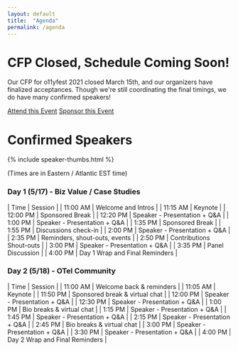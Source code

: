 ```yaml
---
layout: default
title:  "Agenda"
permalink: /agenda
---
```


# CFP Closed, Schedule Coming Soon!

Our CFP for o11yfest 2021 closed March 15th, and our organizers have finalized acceptances.
Though we're still coordinating the final timings, we do have many confirmed speakers!

<div class="flexbox">
  <a class="flexbox-button" href="{{ site.registration_link }}">Attend this Event</a>
  <a class="flexbox-button" href="/sponsor">Sponsor this Event</a>
</div>

# Confirmed Speakers

{% include speaker-thumbs.html %}

(Times are in Eastern / Atlantic EST time)

<div class="flexbox" style="">

  <div markdown="1" style="flex:1;min-width:450px;">

### Day 1 (5/17) - Biz Value / Case Studies

|   Time   |   Session                         |
| 11:00 AM | Welcome and Intros                |
| 11:15 AM | Keynote                           |
| 12:00 PM | Sponsored Break                   |
| 12:20 PM | Speaker - Presentation + Q&A      |
| 1:00 PM  | Speaker - Presentation + Q&A      |
| 1:35 PM  | Sponsored Break                   |
| 1:55 PM	 | Discussions check-in              |
| 2:00 PM  | Speaker - Presentation + Q&A      |
| 2:35 PM  | Reminders, shout-outs, events     |
| 2:50 PM  | Contributions Shout-outs          |
| 3:00 PM  | Speaker - Presentation + Q&A      |
| 3:35 PM  | Panel Discussion                  |
| 4:00 PM  | Day 1 Wrap and Final Reminders    |

  </div>

  <div markdown="1" style="flex:1;min-width:450px;">

### Day 2 (5/18) - OTel Community

|   Time   |   Session                         |
| 11:00 AM | Welcome back & reminders          |
| 11:05 AM | Keynote                           |
| 11:50 PM | Sponsored break & virtual chat    |
| 12:00 PM | Speaker - Presentation + Q&A      |
| 12:30 PM | Speaker - Presentation + Q&A      |
| 1:00 PM  | Bio breaks & virtual chat         |
| 1:15 PM	 | Speaker - Presentation + Q&A      |
| 1:45 PM	 | Speaker - Presentation + Q&A      |
| 2:15 PM	 | Speaker - Presentation + Q&A      |
| 2:45 PM  | Bio breaks & virtual chat         |
| 3:00 PM  | Speaker - Presentation + Q&A      |
| 3:30 PM  | Speaker - Presentation + Q&A      |
| 4:00 PM  | Day 2 Wrap and Final Reminders    |

  </div>

</div>
